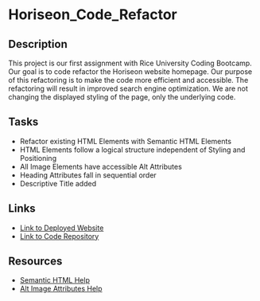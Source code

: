 # Horiseon_Code_Refactor

## Description

This project is our first assignment with Rice University Coding Bootcamp.  Our goal is to code refactor the Horiseon website homepage.  Our purpose of this refactoring is to make the code more efficient and accessible.  The refactoring will result in improved search engine optimization.  We are not changing the displayed styling of the page, only the underlying code.  

## Tasks

* Refactor existing HTML Elements with Semantic HTML Elements
* HTML Elements follow a logical structure independent of Styling and Positioning
* All Image Elements have accessible Alt Attributes
* Heading Attributes fall in sequential order
* Descriptive Title added

## Links
* [Link to Deployed Website](https://chaskin91.github.io/Horiseon_asgn1_refactor/#search-engine-optimization)
* [Link to Code Repository](https://github.com/CHaskin91/Horiseon_asgn1_refactor)


## Resources
* [Semantic HTML Help](https://developer.mozilla.org/en-US/docs/Web/HTML/Element#content_sectioning)
* [Alt Image Attributes Help](https://developer.mozilla.org/en-US/docs/Web/HTML/Element/img)